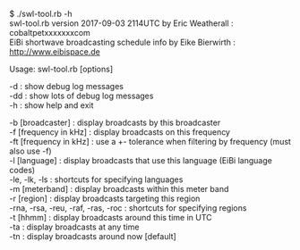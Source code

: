 $ ./swl-tool.rb -h  
swl-tool.rb version 2017-09-03 2114UTC by Eric Weatherall : cobaltpetxxxxxxxcom  
EiBi shortwave broadcasting schedule info by Eike Bierwirth : http://www.eibispace.de  

Usage: swl-tool.rb [options]

  -d  : show debug log messages  
  -dd : show lots of debug log messages  
  -h  : show help and exit  

  -b [broadcaster] : display broadcasts by this broadcaster  
  -f [frequency in kHz] : display broadcasts on this frequency  
  -ft [frequency in kHz] : use a +- tolerance when filtering by frequency (must also use -f)  
  -l [language] : display broadcasts that use this language (EiBi language codes)  
  -le, -lk, -ls : shortcuts for specifying languages  
  -m [meterband] : display broadcasts within this meter band  
  -r [region] : display broadcasts targeting this region  
  -rna, -rsa, -reu, -raf, -ras, -roc : shortcuts for specifying regions  
  -t [hhmm] : display broadcasts around this time in UTC  
  -ta : display broadcasts at any time  
  -tn : display broadcasts around now [default]  
